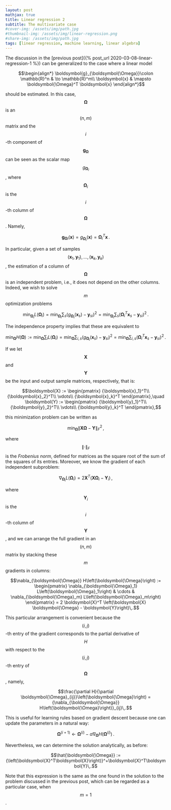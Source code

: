 ```yaml
---
layout: post
mathjax: true
title: Linear regression 2
subtitle: The multivariate case
#cover-img: /assets/img/path.jpg
#thumbnail-img: /assets/img/linear-regression.png
#share-img: /assets/img/path.jpg
tags: [linear regression, machine learning, linear algebra]
---
```


The discussion in the [previous post]({% post_url 2020-03-08-linear-regression-1 %}) can be generalized to the case where a linear model

$$\begin{align*}
\boldsymbol{g}_{\boldsymbol{\Omega}}\colon \mathbb{R}^n & \to \mathbb{R}^m\\
\boldsymbol{x} & \mapsto \boldsymbol{\Omega}^T \boldsymbol{x}
\end{align*}$$

should be estimated. In this case, $$\boldsymbol{\Omega}$$ is an $$\left(n, m\right)$$ matrix and the $$i$$-th component of $$\boldsymbol{g}_{\boldsymbol{\Omega}}$$ can be seen as the scalar map $$g_{\boldsymbol{\Omega}_i}$$, where $$\boldsymbol{\Omega}_i$$ is the $$i$$-th column of $$\boldsymbol{\Omega}$$. Namely,

$${\boldsymbol{g}_{\boldsymbol{\Omega}}}_i\left(\boldsymbol{x}\right) = g_{\boldsymbol{\Omega}_i}\left(\boldsymbol{x}\right) = {\boldsymbol{\Omega}_i}^T \boldsymbol{x}\,.$$

In particular, given a set of samples $$\left(\boldsymbol{x}_1, \boldsymbol{y}_1\right), \ldots, \left(\boldsymbol{x}_k, \boldsymbol{y}_k\right)$$, the estimation of a column of $$\boldsymbol{\Omega}$$ is an independent problem, i.e., it does not depend on the other columns. Indeed, we wish to solve $$m$$ optimization problems

$$\min_{\boldsymbol{\Omega}_i} L\left(\boldsymbol{\Omega}_i\right) = \min_{\boldsymbol{\Omega}_i} \sum_s \left(g_{\boldsymbol{\Omega}_i}\left(\boldsymbol{x}_s\right)-{\boldsymbol{y}_s}_i\right)^2 = \min_{\boldsymbol{\Omega}_i} \sum_s \left({\boldsymbol{\Omega}_i}^T \boldsymbol{x}_s - {\boldsymbol{y}_s}_i\right)^2\,.$$

The independence property implies that these are equivalent to

$$\min_{\boldsymbol{\Omega}} H\left(\boldsymbol{\Omega}\right) := \min_{\boldsymbol{\Omega}} \sum_i L\left(\boldsymbol{\Omega}_i\right) = \min_{\boldsymbol{\Omega}} \sum_{i, s} \left(g_{\boldsymbol{\Omega}_i}\left(\boldsymbol{x}_s\right)-{\boldsymbol{y}_s}_i\right)^2 = \min_{\boldsymbol{\Omega}} \sum_{i, s} \left({\boldsymbol{\Omega}_i}^T \boldsymbol{x}_s - {\boldsymbol{y}_s}_i\right)^2\,.$$

If we let $$\boldsymbol{X}$$ and $$\boldsymbol{Y}$$ be the input and output sample matrices, respectively, that is:

$$\boldsymbol{X} :=
\begin{pmatrix}
{\boldsymbol{x}_1}^T\\
{\boldsymbol{x}_2}^T\\
\vdots\\
{\boldsymbol{x}_k}^T
\end{pmatrix},\quad
\boldsymbol{Y} :=
\begin{pmatrix}
{\boldsymbol{y}_1}^T\\
{\boldsymbol{y}_2}^T\\
\vdots\\
{\boldsymbol{y}_k}^T
\end{pmatrix},$$

this minimization problem can be written as

$$\min_{\boldsymbol{\Omega}} { {\| \boldsymbol{X} \boldsymbol{\Omega} - \boldsymbol{Y} \|}_F }^2\,,$$

where $${\| \cdot \|}_F$$ is the *Frobenius norm*, defined for matrices as the square root of the sum of the squares of its entries. Moreover, we know the gradient of each independent subproblem:

$$\nabla_{\boldsymbol{\Omega}_i} L\left(\boldsymbol{\Omega}_i\right) = 2 \boldsymbol{X}^T \left( \boldsymbol{X} \boldsymbol{\Omega}_i - {\boldsymbol{Y}_i}\right)\,,$$

where $$\boldsymbol{Y}_i$$ is the $$i$$-th column of $$\boldsymbol{Y}$$, and we can arrange the full gradient in an $$\left(n, m\right)$$ matrix by stacking these $$m$$ gradients in columns:

$$\nabla_{\boldsymbol{\Omega}} H\left(\boldsymbol{\Omega}\right) := \begin{pmatrix} \nabla_{\boldsymbol{\Omega}_1} L\left(\boldsymbol{\Omega}_1\right) & \cdots & \nabla_{\boldsymbol{\Omega}_m} L\left(\boldsymbol{\Omega}_m\right) \end{pmatrix} = 2 \boldsymbol{X}^T \left(\boldsymbol{X} \boldsymbol{\Omega} - \boldsymbol{Y}\right)\,.$$

This particular arrangement is convenient because the $$\left(i, j\right)$$-th entry of the gradient corresponds to the partial derivative of $$H$$ with respect to the $$\left(i, j\right)$$-th entry of $$\boldsymbol{\Omega}$$, namely,

$$\frac{\partial H}{\partial \boldsymbol{\Omega}_{ij}}\left(\boldsymbol{\Omega}\right) = {\nabla_{\boldsymbol{\Omega}} H\left(\boldsymbol{\Omega}\right)}_{ij}\,.$$

This is useful for learning rules based on gradient descent because one can update the parameters in a natural way:

$$\boldsymbol{\Omega}^{(i+1)} \leftarrow \boldsymbol{\Omega}^{(i)} - \alpha \nabla_{\boldsymbol{\Omega}} H\left(\boldsymbol{\Omega}^{(i)}\right)\,.$$

Nevertheless, we can determine the solution analytically, as before:

$$\hat{\boldsymbol{\Omega}} := {\left(\boldsymbol{X}^T\boldsymbol{X}\right)}^+\boldsymbol{X}^T\boldsymbol{Y}\,.$$

Note that this expression is the same as the one found in the solution to the problem discussed in the previous post, which can be regarded as a particular case, when $$m = 1$$.
